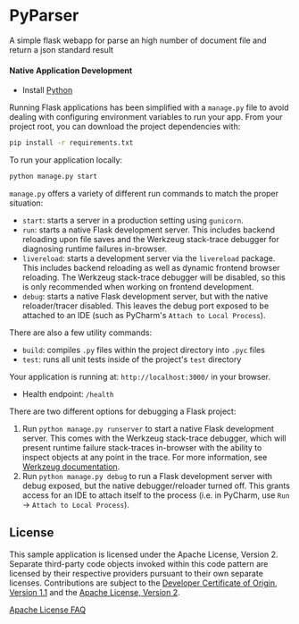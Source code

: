 # PyParser
A simple flask webapp for parse an high number of document file and return a json standard result

#### Native Application Development

* Install [Python](https://www.python.org/downloads/)
 
Running Flask applications has been simplified with a `manage.py` file to avoid dealing with configuring environment variables to run your app. From your project root, you can download the project dependencies with:

```bash
pip install -r requirements.txt
```

To run your application locally:

```bash
python manage.py start
```

`manage.py` offers a variety of different run commands to match the proper situation:
* `start`: starts a server in a production setting using `gunicorn`.
* `run`: starts a native Flask development server. This includes backend reloading upon file saves and the Werkzeug stack-trace debugger for diagnosing runtime failures in-browser.
* `livereload`: starts a development server via the `livereload` package. This includes backend reloading as well as dynamic frontend browser reloading. The Werkzeug stack-trace debugger will be disabled, so this is only recommended when working on frontend development.
* `debug`: starts a native Flask development server, but with the native reloader/tracer disabled. This leaves the debug port exposed to be attached to an IDE (such as PyCharm's `Attach to Local Process`).

There are also a few utility commands:
* `build`: compiles `.py` files within the project directory into `.pyc` files
* `test`: runs all unit tests inside of the project's `test` directory

Your application is running at: `http://localhost:3000/` in your browser.
- Health endpoint: `/health`

There are two different options for debugging a Flask project:
1. Run `python manage.py runserver` to start a native Flask development server. This comes with the Werkzeug stack-trace debugger, which will present runtime failure stack-traces in-browser with the ability to inspect objects at any point in the trace. For more information, see [Werkzeug documentation](http://werkzeug.pocoo.org/).
2. Run `python manage.py debug` to run a Flask development server with debug exposed, but the native debugger/reloader turned off. This grants access for an IDE to attach itself to the process (i.e. in PyCharm, use `Run` -> `Attach to Local Process`).

## License

This sample application is licensed under the Apache License, Version 2. Separate third-party code objects invoked within this code pattern are licensed by their respective providers pursuant to their own separate licenses. Contributions are subject to the [Developer Certificate of Origin, Version 1.1](https://developercertificate.org/) and the [Apache License, Version 2](https://www.apache.org/licenses/LICENSE-2.0.txt).

[Apache License FAQ](https://www.apache.org/foundation/license-faq.html#WhatDoesItMEAN)
